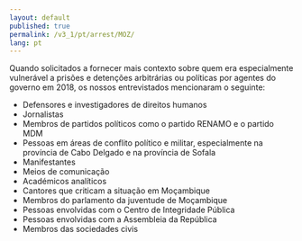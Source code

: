 ```yaml
---
layout: default
published: true
permalink: /v3_1/pt/arrest/MOZ/
lang: pt
---
```


Quando solicitados a fornecer mais contexto sobre quem era especialmente vulnerável a prisões e detenções arbitrárias ou políticas por agentes do governo em 2018, os nossos entrevistados mencionaram o seguinte:
-	Defensores e investigadores de direitos humanos
-	Jornalistas
-	Membros de partidos políticos como o partido RENAMO e o partido MDM
-	Pessoas em áreas de conflito político e militar, especialmente na província de Cabo Delgado e na província de Sofala
-	Manifestantes
-	Meios de comunicação
-	Académicos analíticos
-	Cantores que criticam a situação em Moçambique
-	Membros do parlamento da juventude de Moçambique
-	Pessoas envolvidas com o Centro de Integridade Pública
-	Pessoas envolvidas com a Assembleia da República
-	Membros das sociedades civis
